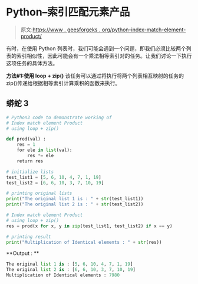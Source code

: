 # Python–索引匹配元素产品

> 原文:[https://www . geesforgeks . org/python-index-match-element-product/](https://www.geeksforgeeks.org/python-index-match-element-product/)

有时，在使用 Python 列表时，我们可能会遇到一个问题，即我们必须比较两个列表的索引相似性，因此可能会有一个乘法相等索引对的任务。让我们讨论一下执行这项任务的具体方法。

**方法#1:使用 loop + zip()**
该任务可以通过将执行将两个列表相互映射的任务的 zip()传递给根据相等索引计算乘积的函数来执行。

## 蟒蛇 3

```py
# Python3 code to demonstrate working of
# Index match element Product
# using loop + zip()

def prod(val) :    
    res = 1        
    for ele in list(val):        
        res *= ele        
    return res

# initialize lists
test_list1 = [5, 6, 10, 4, 7, 1, 19]
test_list2 = [6, 6, 10, 3, 7, 10, 19]

# printing original lists
print("The original list 1 is : " + str(test_list1))
print("The original list 2 is : " + str(test_list2))

# Index match element Product
# using loop + zip()
res = prod(x for x, y in zip(test_list1, test_list2) if x == y)

# printing result
print("Multiplication of Identical elements : " + str(res))
```

**Output : **

```py
The original list 1 is : [5, 6, 10, 4, 7, 1, 19]
The original list 2 is : [6, 6, 10, 3, 7, 10, 19]
Multiplication of Identical elements : 7980
```